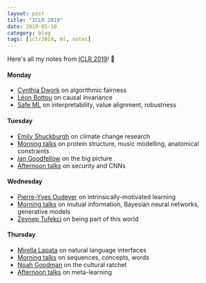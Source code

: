 ```yaml
---
layout: post
title: "ICLR 2019"
date: 2019-05-10
category: blog
tags: [iclr2019, ml, notes]
---
```


Here's all my notes from [ICLR 2019](https://iclr.cc/Conferences/2019)! :tada:


#### Monday
* [Cynthia Dwork](https://www.april.sh/blog/2019/05/06/cynthia-dwork) on algorithmic fairness
* [Léon Bottou](https://www.april.sh/blog/2019/05/06/leon-bottou) on causal invariance
* [Safe ML](https://www.april.sh/blog/2019/05/06/safe-ml) on interpretability, value alignment, robustness

#### Tuesday
* [Emily Shuckburgh](https://www.april.sh/blog/2019/05/07/emily-shuckburgh) on climate change research
* [Morning talks](https://www.april.sh/blog/2019/05/07/tuesday-morning) on protein structure, music modelling, anatomical constraints 
* [Ian Goodfellow](https://www.april.sh/blog/2019/05/07/ian-goodfellow) on the big picture 
* [Afternoon talks](https://www.april.sh/blog/2019/05/07/tuesday-afternoon) on security and CNNs

#### Wednesday
* [Pierre-Yves Oudeyer](https://www.april.sh/blog/2019/05/08/pierre-yves-oudeyer) on intrinsically-motivated learning
* [Morning talks](https://www.april.sh/blog/2019/05/08/wednesday-morning) on mutual information, Bayesian neural networks, generative models
* [Zeynep Tufekci](https://www.april.sh/blog/2019/05/08/zeynep-tufekci) on being part of this world

#### Thursday
* [Mirella Lapata](https://www.april.sh/blog/2019/05/09/mirella-lapata) on natural language interfaces
* [Morning talks](https://www.april.sh/blog/2019/05/09/thursday-morning) on sequences, concepts, words
* [Noah Goodman](https://www.april.sh/blog/2019/05/09/noah-goodman) on the cultural ratchet
* [Afternoon talks](https://www.april.sh/blog/2019/05/09/thursday-afternoon) on meta-learning
